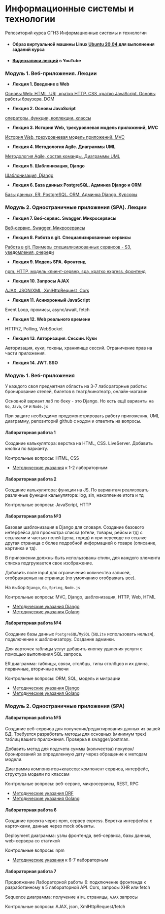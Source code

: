 # Информационные системы и технологии
Репозиторий курса СГН3 Информационные системы и технологии

- #### Образ виртуальной машины Linux [Ubuntu 20.04](https://github.com/iu5git/Standards/blob/main/Linux/Linux.md) для выполнения заданий курса
- #### [Видеозаписи лекций](https://youtube.com/playlist?list=PLLELLTvDgUQ9cpB1XzSuZ0mNSBkbjVNJ_) в YouTube

### Модуль 1. Веб-приложения. Лекции

* **Лекция 1. Введение в Web**

[Основы Web: HTML, URI, кратко HTTP. CSS, кратко JavaScript. Основы работы браузера. DOM](https://www.youtube.com/watch?v=9ymSOZ5HD58)

* **Лекция 2. Основы JavaScript**

[операторы, функции, коллекции, классы](https://www.youtube.com/watch?v=BUJShqhF7YQ&t=931s)

* **Лекция 3. История Web, трехуровневая модель приложений, MVC**

[История Web, трехуровневая модель приложений, MVC](https://github.com/iu5git/web-2022/blob/main/lectures/web_intro.pdf)

* **Лекция 4. Методология Agile. Диаграммы UML**

[Методология Agile, состав команды. Диаграммы UML](https://github.com/iu5git/web-2022/blob/main/lectures/Lecture_2_Agile_UML.pdf)

* **Лекция 5. Шаблонизация, Django**

[Шаблонизация, Django](https://github.com/iu5git/web-2022/blob/main/lectures/Lecture_3_Web_Django.pdf)

* **Лекция 6. База данных PostgreSQL. Админка Django и ORM**

[Базы данных, ER, PostgreSQL. ORM. Админка Django. Курсоры](https://github.com/iu5git/web-2022/blob/main/lectures/Lecture_4_Databases_Django_ORM.pdf)

### Модуль 2. Одностраничные приложения (SPA). Лекции

* **Лекция 7. Веб-сервис. Swagger. Микросервисы**

[Веб-сервис. Swagger. Микросервисы](https://github.com/iu5git/web-2022/blob/main/lectures/Lecture_5_Web_Service.pdf)

* **Лекция 8. Работа в git. Специализированные сервисы**

[Работа в git. Примеры специализированных сервисов - S3, уведомления, очереди](https://github.com/iu5git/web-2022/blob/main/lectures/Lecture_6_Special_Services.pdf)

* **Лекция 9. Модель SPA. Фронтенд**

[npm, HTTP, модель клиент-сервер, spa, кратко express, фронтенд](https://github.com/iu5git/web-2022/blob/main/lectures/Lecture_7_React_Introduction.pdf)

* **Лекция 10. Запросы AJAX**

[AJAX. JSON/XML, XmlHttpRequest, Cors](https://github.com/iu5git/web-2022/blob/main/lectures/Lecture_10_Ajax.pdf)

* **Лекция 11. Асинхронный JavaScript**

Event Loop, промисы, async/await, fetch

* **Лекция 12. Web реального времени**

HTTP/2, Polling, WebSocket

* **Лекция 13. Авторизация. Сессии. Куки**

Авторизация, куки, токены, хранилище сессий. Ограничение прав на части приложения.

* **Лекция 14. JWT. SSO**


### Модуль 1. Веб-приложения
У каждого своя предметная область на 3-7 лабораторные работы: бронирование отелей, билетов в театр/кинотеатр, онлайн-магазин

Основной вариант лаб по беку - это Django. Но есть ещё варианты на `Go`, `Java`, `C#` и `Node.js`

При защите необходимо продемонстрировать работу приложения, UML диаграмму, репозиторий github с кодом и ответить на вопросы.

#### Лабораторная работа 1

Создание калькулятора: верстка на HTML, CSS. LiveServer. Добавить кнопки по варианту.

Контрольные вопросы: HTML, CSS

* [Методические указания](tutorials/calculator/Calculator-JS.md) к 1-2 лабораторным

#### Лабораторная работа 2

Создание калькулятора: функции на JS. По вариантам реализовать различные функции калькулятора: log, sin, накопление итога и тд

Контрольные вопросы: JavaScript, HTTP

#### Лабораторная работа №3
Базовая шаблонизация в Django для словаря. Создание базового интерфейса для просмотра списка (отели, товары, рейсы и тд) с ссылками и частью полей (цена, город) и при переходе по ссылке другая страница с более подробной информацией о товаре (описание, картинка и тд). 

В приложении должны быть использованы стили, для каждого элемента списка подгружается свое изображение. 

Добавить поле input для ограничения количества записей, отображаемых на странице (по умолчанию отображать все).

На выбор `Django`, `Go`, `Spring`, `Node.js`

Контрольные вопросы: MVC, Django, шаблонизация, HTTP, Web, HTML

* [Методические указания Django](https://github.com/iu5git/web-2022/blob/main/tutorials/lab1-py/lab1_tutorial.md)
* [Методические указания Golang](https://github.com/iu5git/web-2022/blob/main/tutorials/lab1-go/golang/README.md)

#### Лабораторная работа №4
Создание базы данных `PostgreSQL`/`MySQL` (`SQLite` использовать нельзя), подключение к шаблонизатору. Создание админки.

Для карточек таблицы услуг добавить кнопку удаления услуги с помощью выполнения SQL запроса.

ER диаграмма: таблицы, связи, столбцы, типы столбцов и их длина, первичные, вторичные ключи

Контрольные вопросы: ORM, SQL, модель и миграции

* [Методические указания Django](https://github.com/iu5git/web-2022/blob/main/tutorials/lab2-py/lab2_tutorial.md)
* [Методические указания Golang](https://github.com/iu5git/web-2022/blob/main/tutorials/lab2-go/golang/README.md)

### Модуль 2. Одностраничные приложения (SPA)

#### Лабораторная работа №5
Создание веб-сервиса для получения/редактирования данных из вашей БД. Требуется разработать методы для основных (минимум трех) таблиц вашего приложения. Проверка в swagger/postman. 

Добавить метод для подсчета суммы (количества) покупок/бронирований за определенную дату через обращение к методам модели.

Диаграмма компонентов+классов: компонент сервиса, интерфейс, структура модели по классам

Контрольные вопросы: веб-сервис, микросервисы, REST, RPC

* [Методические указания DRF](https://github.com/iu5git/web-2022/blob/main/tutorials/lab3-py/lab3_tutorial.md)
* [Методические указания Golang](https://github.com/iu5git/web-2022/blob/main/tutorials/lab3-go/golang/README.md)

#### Лабораторная работа 6
Создание проекта через npm, сервер express. Верстка интерфейса с карточками, данные через mock объекты.

Deployment диаграмма: узлы фронтенда, веб-сервиса, базы данных, web-сервера со статикой

Контрольные вопросы: npm

* [Методические указания](/tutorials/lab7/lab7_tutorial.md) к 6-7 лабораторным

#### Лабораторная работа 7
Продолжение Лабораторной работы 6: подключение фронтенда к разработанному в 5 лабораторной API. Cors, запросы XHR или fetch

Sequence диаграмма: получение `HTML` страницы, `AJAX` запросы

Контрольные вопросы: AJAX, json, XmlHttpRequest/fetch